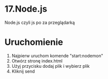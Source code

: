 # 17.Node.js
Node.js czyli js po za przeglądarką

# Uruchomienie
1. Najpierw uruchom komende "start:nodemon"
2. Otwórz stronę index.html
3. Użyj przycisku dodaj plik i wybierz plik
4. Kliknij send
